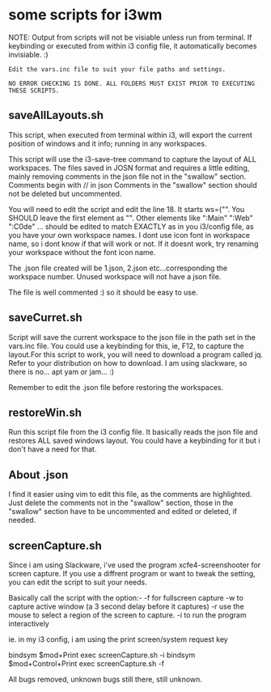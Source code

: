 # some scripts for i3wm
NOTE:
	Output from scripts will not be visiable unless run from terminal.
	If keybinding or executed from within i3 config file, it 
	automatically becomes invisiable. :)
	
	Edit the vars.inc file to suit your file paths and settings.

	NO ERROR CHECKING IS DONE. ALL FOLDERS MUST EXIST PRIOR TO EXECUTING
	THESE SCRIPTS.

saveAllLayouts.sh
-----------------

This script, when executed from terminal within i3, will export the current
position of windows and it info; running in any workspaces. 

This script will use the i3-save-tree command to capture the layout of ALL 
workspaces. The files saved in JOSN format and requires a little editing, 
mainly removing comments in the json file not in the "swallow" section.
Comments begin with // in json
Comments in the "swallow" section should not be deleted but uncommented. 

You will need to edit the script and edit the line 18. 
It starts ws=("". You SHOULD leave the first element as "". 
Other elements like ":Main" ":Web" ":C0de" ... 
should be edited to match EXACTLY as in you i3/config file,
as you have your own workspace names. I dont use icon font in workspace name, 
so i dont know if that will work or not. If it doesnt work, try renaming your 
workspace without the font icon name.

The .json file created will be 1.json, 2.json etc...corresponding the 
workspace number. Unused workspace will not have a json file.

The file is well commented :) so it should be easy to use.

saveCurret.sh
-------------

Script will save the current workspace to the json file in the path set in the 
vars.inc file. You could use a keybinding for this, ie, F12, to capture the 
layout.For this script to work, you will need to download a program called jq.
Refer to your distribution on how to download.
I am using slackware, so there is no... apt yam or jam... :)

Remember to edit the .json file before restoring the workspaces.

restoreWin.sh
-------------

Run this script file from the i3 config file. It basically reads the json file
and restores ALL saved windows layout. You could have a keybinding for it but i 
don't have a need for that. 


About .json
-----------

I find it easier using vim to edit this file, as the comments are highlighted.
Just delete the comments not in the "swallow" section, those in the "swallow" 
section have to be uncommented and edited or deleted, if needed.


screenCapture.sh
----------------

Since i am using Slackware, i've used the program xcfe4-screenshooter for 
screen capture. If you use a diffrent program or want to tweak the setting, 
you can edit the script to suit your needs. 

Basically call the script with the option:-
-f for fullscreen capture
-w to capture active window (a 3 second delay before it captures)
-r use the mouse to select a region of the screen to capture.
-i to run the program interactively

ie. in my i3 config, i am using the print screen/system request key

bindsym $mod+Print exec screenCapture.sh -i
bindsym $mod+Control+Print exec screenCapture.sh -f


All bugs removed, unknown bugs still there, still unknown.

